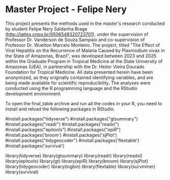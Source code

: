 # Master Project - Felipe Nery 
This project presents the methods used in the master's research conducted by student Felipe Nery Saldanha Braga (http://lattes.cnpq.br/9506548320723701), under the supervision of Professor Dr. Vanderson de Souza Sampaio and co-supervision of Professor Dr. Wuelton Marcelo Monteiro. The project, titled "The Effect of Viral Hepatitis on the Recurrence of Malaria Caused by Plasmodium vivax in the State of Amazonas, Brazil", was developed between 2023 and 2025 within the Graduate Program in Tropical Medicine at the State University of Amazonas (UEA), in partnership with the Dr. Heitor Vieira Dourado Foundation for Tropical Medicine. All data presented herein have been anonymized, as they originally contained identifying variables, and are being made available for scientific reproducibility. The analyses were conducted using the R programming language and the RStudio development environment.

To open the final_table archive and run all the codes in your R, you need to install and reload the following packages in RStudio. 

#install.packages("tidyverse")
#install.packages("gtsummary")
#install.packages("readr")
#install.packages("readxl")
#install.packages("epitools")
#install.packages("epiR")
#install.packages('broom')
#install.packages('sjPlot')
#install.packages("tidygeocoder")
#install.packages('flextable')
#install.packages('survival')

library(tidyverse)
library(gtsummary)
library(readr)
library(readxl)
library(epitools)
library(gt)
library(epiR)
library(broom)
library(sjPlot)
library(tidygeocoder)
library(logbin)
library(flextable)
library(survminer)
library(survival)
